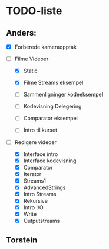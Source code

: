 # TODO-liste

## Anders:

- [X] Forberede kameraopptak

- [ ] Filme Videoer
  - [X] Static
  - [X] Filme Streams eksempel
  - [ ] Sammenligninger kodeeksempel
  - [ ] Kodevisning Delegering
  - [ ] Comparator eksempel
  - [ ] Intro til kurset


- [ ] Redigere videoer
  - [X] Interface intro
  - [X] Interface kodevisning
  - [X] Comparator
  - [X] Iterator
  - [X] Streams1
  - [X] AdvancedStrings
  - [X] Intro Streams
  - [X] Rekursive
  - [X] Intro I/O
  - [X] Write
  - [X] Outputstreams

## Torstein